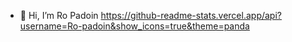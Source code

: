 - 👋 Hi, I’m Ro Padoin
https://github-readme-stats.vercel.app/api?username=Ro-padoin&show_icons=true&theme=panda


